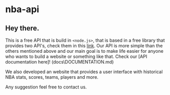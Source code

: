 # nba-api

## Hey there.

This is a free API that is build in `<node.js>`, that is based in a free library that provides two API's, check them in this [link](`https://github.com/kashav/nba.js).
Our API is more simple than the others mentioned above and our main goal is to make life easier for anyone who wants to build a website or something like that.
Check our [API documentation here]! (docs\DOCUMENTATION.md)

We also developed an website that provides a user interface with historical NBA stats, scores, teams, players and more.

Any suggestion feel free to contact us.
